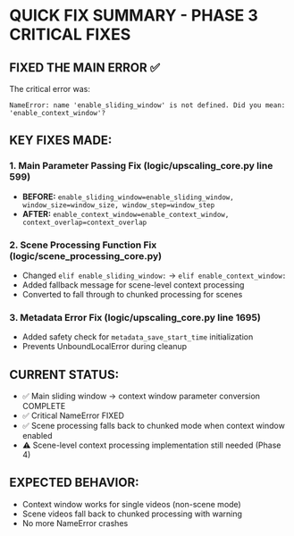 # QUICK FIX SUMMARY - PHASE 3 CRITICAL FIXES

## **FIXED THE MAIN ERROR ✅**

The critical error was:
```
NameError: name 'enable_sliding_window' is not defined. Did you mean: 'enable_context_window'?
```

## **KEY FIXES MADE:**

### 1. **Main Parameter Passing Fix (logic/upscaling_core.py line 599)**
- **BEFORE:** `enable_sliding_window=enable_sliding_window, window_size=window_size, window_step=window_step`
- **AFTER:** `enable_context_window=enable_context_window, context_overlap=context_overlap`

### 2. **Scene Processing Function Fix (logic/scene_processing_core.py)**
- Changed `elif enable_sliding_window:` → `elif enable_context_window:`
- Added fallback message for scene-level context processing
- Converted to fall through to chunked processing for scenes

### 3. **Metadata Error Fix (logic/upscaling_core.py line 1695)**
- Added safety check for `metadata_save_start_time` initialization
- Prevents UnboundLocalError during cleanup

## **CURRENT STATUS:**
- ✅ Main sliding window → context window parameter conversion COMPLETE
- ✅ Critical NameError FIXED
- ✅ Scene processing falls back to chunked mode when context window enabled
- ⚠️ Scene-level context processing implementation still needed (Phase 4)

## **EXPECTED BEHAVIOR:**
- Context window works for single videos (non-scene mode)
- Scene videos fall back to chunked processing with warning
- No more NameError crashes 